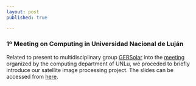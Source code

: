 ```yaml
---
layout: post
published: true

---
```


### 1º Meeting on Computing in Universidad Nacional de Luján

Related to present to multidisciplinary group [GERSolar](http://www.gersol.unlu.edu.ar) into the [meeting](http://cidetic.unlu.edu.ar/jcu/) organized by the computing department of UNLu, we proceded to briefly introduce our satellite image processing project. The slides can be accessed from [here](http://ecolell.github.io/assets/slides/streamprocessing.pdf). 
